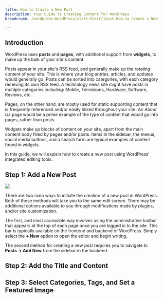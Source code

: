 ```yaml
---
title: How to Create a New Post
description: Your Guide to Creating Content for WordPress
breadcrumb: /wordpress:WordPress/start:Start/!post:How to Create a New Post

---
```


Introduction
-----

WordPress uses **posts** and **pages**, with additional support from **widgets**, to make up the bulk of your site's content. 

Posts appear in your site's RSS feed, and generally make up the rotating content of your site. This is where your blog entries, articles, and updates would generally go. Posts can be sorted into categories, with each category receiving its own RSS feed. A technology news site might have posts in multiple categories including: Mobile, Televisions, Hardware, Software, Reviews, etc. 

Pages, on the other hand, are mostly used for static supporting content that is frequently referenced and/or easily linked throughout your site. An *About Us* page would be a prime example of the type of content that would go into pages, rather than posts.

Widgets make up blocks of content on your site, apart from the main content body filled by pages and/or posts. Items in the sidebar, the menus, social media buttons, and a search form are typical examples of content found in widgets.

In this guide, we will explain how to create a new post using WordPress' integrated editing tools.

Step 1: Add a New Post
-----

![][post]

There are two main ways to initiate the creation of a new post in WordPress. Both of these methods will take you to the same edit screen. There may be additional options available to you through modifications made by plugins, and/or site customization.

The first, and most accessible way involves using the administrative toolbar that appears at the top of each page once you are logged in to the site. This bar is typically available on the frontend and backend of WordPress. Simply select the **+ New** option to open the editor and begin writing.

The second method for creating a new post requires you to navigate to **Posts -> Add New** from the sidebar in the backend.

Step 2: Add the Title and Content
-----


Step 3: Select Categories, Tags, and Set a Featured Image
-----


[post]: assets/post_1.jpeg
[post2]: assets/post_2.jpeg
[post3]: assets/post_3.jpeg
[post4]: assets/post_4.jpeg
[post5]: assets/post_5.jpeg
[post6]: assets/post_6.jpeg
[post7]: assets/post_7.jpeg
[post8]: assets/post_8.jpeg